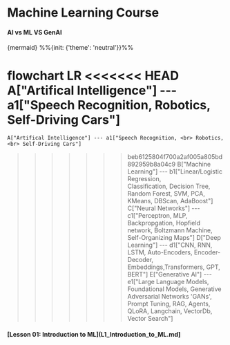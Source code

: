 # Machine Learning Course

#### AI vs ML VS GenAI

{mermaid}
%%{init: {'theme': 'neutral'}}%%

flowchart LR
<<<<<<< HEAD
    A["Artifical Intelligence"] --- a1["Speech Recognition, Robotics, Self-Driving Cars"]
=======
    A["Artifical Intelligence"] --- a1["Speech Recognition, <br> Robotics, <br> Self-Driving Cars"]
>>>>>>> beb6125804f700a2af005a805bd892959b8a04c9
    B["Machine Learning"] --- b1["Linear/Logistic Regression, <br> Classification,  Decision Tree,  Random Forest, SVM, PCA, KMeans,  DBScan, AdaBoost"]
    C["Neural Networks"] --- c1["Perceptron, MLP,  Backpropgation,  Hopfield network,  Boltzmann Machine,  Self-Organizing Maps"]
    D["Deep Learning"] --- d1["CNN, RNN, LSTM, Auto-Encoders, Encoder-Decoder, Embeddings,Transformers, GPT, BERT"]
    E["Generative AI"] --- e1["Large Language Models,  Foundational Models,  Generative Adversarial Networks 'GANs',  Prompt Tuning, RAG, Agents,  QLoRA, Langchain,  VectorDb, Vector Search"]

    



#### [Lesson 01: Introduction to ML](L1_Introduction_to_ML.md]